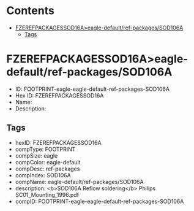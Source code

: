 



Contents
========

* [FZEREFPACKAGESSOD16A>eagle-default/ref-packages/SOD106A](#fzerefpackagessod16aeagle-defaultref-packagessod106a)
	* [Tags](#tags)

# FZEREFPACKAGESSOD16A>eagle-default/ref-packages/SOD106A

- ID: FOOTPRINT-eagle-eagle-default-ref-packages-SOD106A
- Hex ID: FZEREFPACKAGESSOD16A
- Name: 
- Description: 

## Tags

- hexID: FZEREFPACKAGESSOD16A
- oompType: FOOTPRINT
- oompSize: eagle
- oompColor: eagle-default
- oompDesc: ref-packages
- oompIndex: SOD106A
- oompName: eagle-default/ref-packages/SOD106A
- description: &lt;b&gt;SOD106A Reflow soldering&lt;/b&gt; Philips SC01_Mounting_1996.pdf
- oompID: FOOTPRINT-eagle-eagle-default-ref-packages-SOD106A
